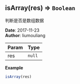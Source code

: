 ## isArray(res) ⇒ <code>Boolean</code>
<p>判断是否是数组数据</p>

**Date**: 2017-11-23  
**Author**: liumouliang  

| Param | Type |
| --- | --- |
| res | <code>null</code> | 

**Example**  
```javascript
isArray(res)
```
